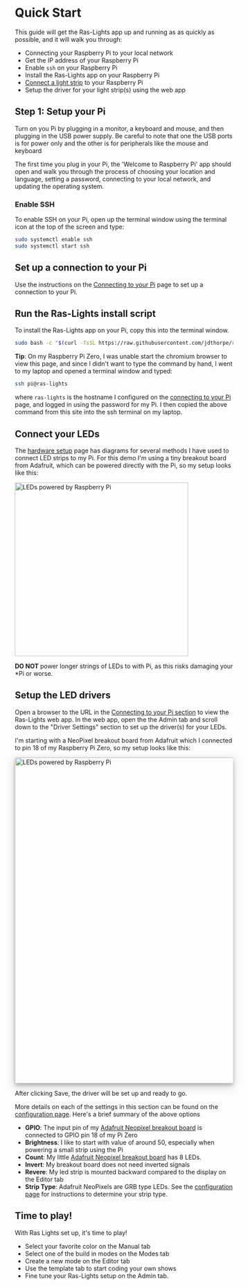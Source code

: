 # Quick Start

This guide will get the Ras-Lights app up and running as as quickly as possible,
and it will walk you through:

-  Connecting your Raspberry Pi to your local network
-  Get the IP address of your Raspberry Pi
-  Enable `ssh` on your Raspberry Pi
-  Install the Ras-Lights app on your Raspberry Pi
-  [Connect a light strip](../hardware-setup) to your Raspberry Pi
-  Setup the driver for your light strip(s) using the web app

## Step 1: Setup your Pi

Turn on you Pi by plugging in a monitor, a keyboard and mouse, and then plugging
in the USB power supply. Be careful to note that one the USB ports is for power
only and the other is for peripherals like the mouse and keyboard

The first time you plug in your Pi, the 'Welcome to Raspberry Pi' app should
open and walk you through the process of choosing your location and language,
setting a password, connecting to your local network, and updating the operating
system.

### Enable SSH

To enable SSH on your Pi, open up the terminal window using the terminal icon at
the top of the screen and type:

```sh
sudo systemctl enable ssh
sudo systemctl start ssh
```

## Set up a connection to your Pi

Use the instructions on the [Connecting to your Pi](../connecting-to-your-pi)
page to set up a connection to your Pi.

## Run the Ras-Lights install script

To install the Ras-Lights app on your Pi, copy this into the terminal window.

```sh
sudo bash -c "$(curl -fsSL https://raw.githubusercontent.com/jdthorpe/ras-lights/main/setup.sh)"
```

**Tip**: On my Raspberry Pi Zero, I was unable start the chromium browser to
view this page, and since I didn't want to type the command by hand, I went to
my laptop and opened a terminal window and typed:

```sh
ssh pi@ras-lights
```

where `ras-lights` is the hostname I configured on the [connecting to your
Pi](../connecting-to-your-pi) page, and logged in using the password for my Pi. I
then copied the above command from this site into the ssh terminal on my laptop.

## Connect your LEDs

The [hardware setup](../hardware-setup) page has diagrams for several methods I
have used to connect LED strips to my Pi. For this demo I'm using a tiny
breakout board from Adafruit, which can be powered directly with the Pi, so my
setup looks like this:

<img 
    src="/ras-lights/assets/images/pi-powered-pixels.png" 
    alt="LEDs powered by Raspberry Pi" 
    style="width:400px;"/>


**DO NOT** power longer strings of LEDs to with Pi, as this risks damaging your
*Pi or worse.

## Setup the LED drivers

Open a browser to the URL in the [Connecting to your Pi
section](../connecting-to-your-pi) to view the Ras-Lights web app. In the web
app, open the the Admin tab and scroll down to the "Driver Settings" section to
set up the driver(s) for your LEDs.

I'm starting with a NeoPixel breakout board from Adafruit which I connected to
pin 18 of my Raspberry Pi Zero, so my setup looks like this:

<img 
    src="/ras-lights/assets/images/getting-started-driver.png" 
    alt="LEDs powered by Raspberry Pi" 
    style="width:750px; box-shadow: 0 4px 8px 0 rgb(0 0 0 / 20%), 0 6px 20px 0 rgb(0 0 0 / 19%);"/>

After clicking Save, the driver will be set up and ready to go. 

More details on each of the settings in this section can be found on the
[configuration page](../configuration).  Here's a brief summary of the above options

-   **GPIO**: The input pin of my [Adafruit
    Neopixel breakout
    board](https://www.amazon.com/Adafruit-NeoPixel-Arduino-Integrated-Drivers/dp/B00IEDH26K/ref=sr_1_7?keywords=adafruit+neopixel&qid=1645933197&sprefix=adafruit+neop%2Caps%2C167&sr=8-7) is connected to GPIO pin 18 of my Pi Zero
-   **Brightness**: I like to start with value of around 50, especially when powering a small strip using the Pi
-   **Count**: My little [Adafruit Neopixel breakout
board](https://www.amazon.com/Adafruit-NeoPixel-Arduino-Integrated-Drivers/dp/B00IEDH26K/ref=sr_1_7?keywords=adafruit+neopixel&qid=1645933197&sprefix=adafruit+neop%2Caps%2C167&sr=8-7)
    has 8 LEDs.
-   **Invert**: My breakout board does not need inverted signals
-   **Revere**: My led strip is mounted backward compared to the display on the Editor tab
-   **Strip Type**: Adafruit NeoPixels are GRB type LEDs. See the [configuration
    page]() for instructions to determine your strip type.

## Time to play!

With Ras Lights set up, it's time to play!

-   Select your favorite color on the Manual tab
-   Select one of the build in modes on the Modes tab
-   Create a new mode on the Editor tab
-   Use the template tab to start coding your own shows
-   Fine tune your Ras-Lights setup on the Admin tab.
